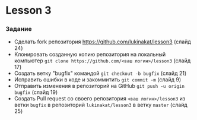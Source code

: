 # Lesson 3

### Задание

  - Сделать fork репозитория https://github.com/lukinakat/lesson3 (слайд 24)
  - Клонировать созданную копию репозитория на локальный компьютер `git clone https://github.com/<ваш логин>/lesson3` (слайд 17)
  - Создать ветку "bugfix" командой `git checkout -b bugfix` (слайд 21)
  - Исправить ошибки в коде и закоммитить `git commit -m` (слайд 9)
  - Отправить изменения в репозиторий на GitHub `git push -u origin bugfix` (слайд 19)
  - Создать Pull request со своего репозитория `<ваш логин>/lesson3` из ветки `bugfix` в репозиторий `lukinakat/lesson3` в ветку `master` (слайд 25)

